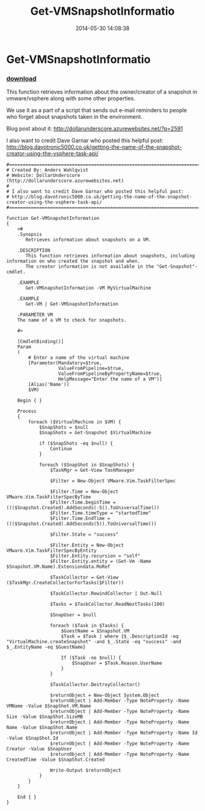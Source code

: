 ﻿---
pid:            5200
poster:         DollarUnderscore
title:          Get-VMSnapshotInformatio
date:           2014-05-30 14:08:38
format:         posh
parent:         0
parent:         0

---

# Get-VMSnapshotInformatio

### [download](5200.ps1)

This function retrieves information about the owner/creator of a snapshot in vmware/vsphere along with some other properties.

We use it as a part of a script that sends out e-mail reminders to people who forget about snapshots taken in the environment.

Blog post about it:
http://dollarunderscore.azurewebsites.net/?p=2591

I also want to credit Dave Garnar who posted this helpful post:
http://blog.davotronic5000.co.uk/getting-the-name-of-the-snapshot-creator-using-the-vsphere-task-api/

```posh
#======================================================================================================
# Created By: Anders Wahlqvist
# Website: DollarUnderscore (http://dollarunderscore.azurewebsites.net)
#
# I also want to credit Dave Garnar who posted this helpful post:
# http://blog.davotronic5000.co.uk/getting-the-name-of-the-snapshot-creator-using-the-vsphere-task-api/
#======================================================================================================

function Get-VMSnapshotInformation
{
    <#
    .Synopsis
       Retrieves information about snapshots on a VM.

    .DESCRIPTION
       This function retrieves information about snapshots, including information on who created the snapshot and when.
       The creator information is not available in the "Get-Snapshot"-cmdlet.

    .EXAMPLE
       Get-VMSnapshotInformation -VM MyVirtualMachine

    .EXAMPLE
       Get-VM | Get-VMSnapshotInformation

    .PARAMETER VM
    The name of a VM to check for snapshots.

    #>

    [CmdletBinding()]
    Param
    (
        # Enter a name of the virtual machine
        [Parameter(Mandatory=$true,
                   ValueFromPipeline=$true,
                   ValueFromPipelineByPropertyName=$true,
                   HelpMessage="Enter the name of a VM")]
        [Alias('Name')]
        $VM)

    Begin { }

    Process
    {
        foreach ($VirtualMachine in $VM) {
            $SnapShots = $null
            $SnapShots = Get-Snapshot $VirtualMachine

            if ($SnapShots -eq $null) {
                Continue
            }

            foreach ($SnapShot in $SnapShots) {
                $TaskMgr = Get-View TaskManager

                $Filter = New-Object VMware.Vim.TaskFilterSpec

                $Filter.Time = New-Object VMware.Vim.TaskFilterSpecByTime
                $Filter.Time.beginTime = ((($Snapshot.Created).AddSeconds(-5)).ToUniversalTime())
                $Filter.Time.timeType = "startedTime"
                $Filter.Time.EndTime = ((($Snapshot.Created).AddSeconds(5)).ToUniversalTime())

                $Filter.State = "success"

                $Filter.Entity = New-Object VMware.Vim.TaskFilterSpecByEntity
                $Filter.Entity.recursion = "self"
                $Filter.Entity.entity = (Get-Vm -Name $Snapshot.VM.Name).Extensiondata.MoRef

                $TaskCollector = Get-View ($TaskMgr.CreateCollectorForTasks($Filter))

                $TaskCollector.RewindCollector | Out-Null

                $Tasks = $TaskCollector.ReadNextTasks(100)
        
                $SnapUser = $null

                foreach ($Task in $Tasks) {
                    $GuestName = $Snapshot.VM
                    $Task = $Task | where {$_.DescriptionId -eq "VirtualMachine.createSnapshot" -and $_.State -eq "success" -and $_.EntityName -eq $GuestName}

                    If ($Task -ne $null) {
                        $SnapUser = $Task.Reason.UserName
                    }
                }

                $TaskCollector.DestroyCollector()

                $returnObject = New-Object System.Object
                $returnObject | Add-Member -Type NoteProperty -Name VMName -Value $SnapShot.VM.Name
                $returnObject | Add-Member -Type NoteProperty -Name Size -Value $SnapShot.SizeMB
                $returnObject | Add-Member -Type NoteProperty -Name Name -Value $SnapShot.Name
                $returnObject | Add-Member -Type NoteProperty -Name Id -Value $SnapShot.Id
                $returnObject | Add-Member -Type NoteProperty -Name Creator -Value $SnapUser
                $returnObject | Add-Member -Type NoteProperty -Name CreatedTime -Value $SnapShot.Created

                Write-Output $returnObject
            }
        }
    }

    End { }
}
```

